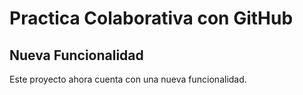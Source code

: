 # Practica Colaborativa con GitHub
## Nueva Funcionalidad
Este proyecto ahora cuenta con una nueva funcionalidad.
